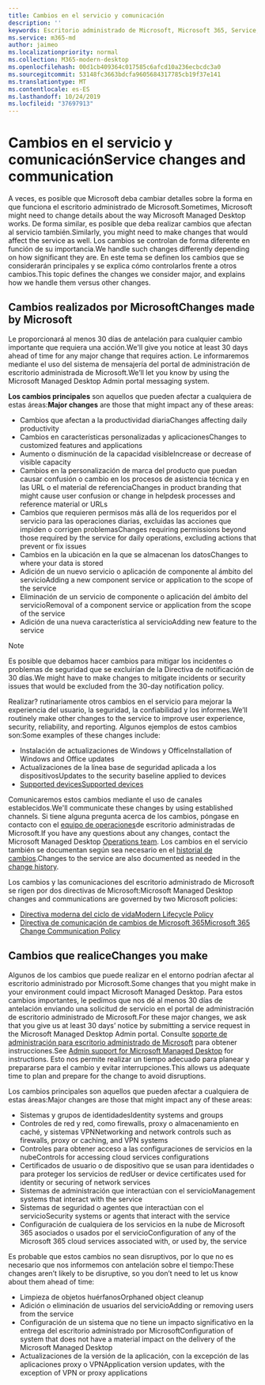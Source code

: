 ```yaml
---
title: Cambios en el servicio y comunicación
description: ''
keywords: Escritorio administrado de Microsoft, Microsoft 365, Service, Documentation
ms.service: m365-md
author: jaimeo
ms.localizationpriority: normal
ms.collection: M365-modern-desktop
ms.openlocfilehash: 00d1cb409364c017585c6afcd10a236ecbcdc3a0
ms.sourcegitcommit: 53148fc3663bdcfa9605684317785cb19f37e141
ms.translationtype: MT
ms.contentlocale: es-ES
ms.lasthandoff: 10/24/2019
ms.locfileid: "37697913"
---
```

# <a name="service-changes-and-communication"></a><span data-ttu-id="cbcab-103">Cambios en el servicio y comunicación</span><span class="sxs-lookup"><span data-stu-id="cbcab-103">Service changes and communication</span></span>

<span data-ttu-id="cbcab-104">A veces, es posible que Microsoft deba cambiar detalles sobre la forma en que funciona el escritorio administrado de Microsoft.</span><span class="sxs-lookup"><span data-stu-id="cbcab-104">Sometimes, Microsoft might need to change details about the way Microsoft Managed Desktop works.</span></span> <span data-ttu-id="cbcab-105">De forma similar, es posible que deba realizar cambios que afectan al servicio también.</span><span class="sxs-lookup"><span data-stu-id="cbcab-105">Similarly, you might need to make changes that would affect the service as well.</span></span> <span data-ttu-id="cbcab-106">Los cambios se controlan de forma diferente en función de su importancia.</span><span class="sxs-lookup"><span data-stu-id="cbcab-106">We handle such changes differently depending on how significant they are.</span></span> <span data-ttu-id="cbcab-107">En este tema se definen los cambios que se considerarán principales y se explica cómo controlarlos frente a otros cambios.</span><span class="sxs-lookup"><span data-stu-id="cbcab-107">This topic defines the changes we consider major, and explains how we handle them versus other changes.</span></span>



## <a name="changes-made-by-microsoft"></a><span data-ttu-id="cbcab-108">Cambios realizados por Microsoft</span><span class="sxs-lookup"><span data-stu-id="cbcab-108">Changes made by Microsoft</span></span>

<span data-ttu-id="cbcab-109">Le proporcionará al menos 30 días de antelación para cualquier cambio importante que requiera una acción.</span><span class="sxs-lookup"><span data-stu-id="cbcab-109">We'll give you notice at least 30 days ahead of time for any major change that requires action.</span></span> <span data-ttu-id="cbcab-110">Le informaremos mediante el uso del sistema de mensajería del portal de administración de escritorio administrada de Microsoft.</span><span class="sxs-lookup"><span data-stu-id="cbcab-110">We’ll let you know by using the Microsoft Managed Desktop Admin portal messaging system.</span></span>

<span data-ttu-id="cbcab-111">**Los cambios principales** son aquellos que pueden afectar a cualquiera de estas áreas:</span><span class="sxs-lookup"><span data-stu-id="cbcab-111">**Major changes** are those that might impact any of these areas:</span></span>
- <span data-ttu-id="cbcab-112">Cambios que afectan a la productividad diaria</span><span class="sxs-lookup"><span data-stu-id="cbcab-112">Changes affecting daily productivity</span></span>
- <span data-ttu-id="cbcab-113">Cambios en características personalizadas y aplicaciones</span><span class="sxs-lookup"><span data-stu-id="cbcab-113">Changes to customized features and applications</span></span>
- <span data-ttu-id="cbcab-114">Aumento o disminución de la capacidad visible</span><span class="sxs-lookup"><span data-stu-id="cbcab-114">Increase or decrease of visible capacity</span></span>
- <span data-ttu-id="cbcab-115">Cambios en la personalización de marca del producto que puedan causar confusión o cambio en los procesos de asistencia técnica y en las URL o el material de referencia</span><span class="sxs-lookup"><span data-stu-id="cbcab-115">Changes in product branding that might cause user confusion or change in helpdesk processes and reference material or URLs</span></span>
- <span data-ttu-id="cbcab-116">Cambios que requieren permisos más allá de los requeridos por el servicio para las operaciones diarias, excluidas las acciones que impiden o corrigen problemas</span><span class="sxs-lookup"><span data-stu-id="cbcab-116">Changes requiring permissions beyond those required by the service for daily operations, excluding actions that prevent or fix issues</span></span>
- <span data-ttu-id="cbcab-117">Cambios en la ubicación en la que se almacenan los datos</span><span class="sxs-lookup"><span data-stu-id="cbcab-117">Changes to where your data is stored</span></span>
- <span data-ttu-id="cbcab-118">Adición de un nuevo servicio o aplicación de componente al ámbito del servicio</span><span class="sxs-lookup"><span data-stu-id="cbcab-118">Adding a new component service or application to the scope of the service</span></span>
- <span data-ttu-id="cbcab-119">Eliminación de un servicio de componente o aplicación del ámbito del servicio</span><span class="sxs-lookup"><span data-stu-id="cbcab-119">Removal of a component service or application from the scope of the service</span></span>
- <span data-ttu-id="cbcab-120">Adición de una nueva característica al servicio</span><span class="sxs-lookup"><span data-stu-id="cbcab-120">Adding new feature to the service</span></span>

> [!NOTE]
> <span data-ttu-id="cbcab-121">Es posible que debamos hacer cambios para mitigar los incidentes o problemas de seguridad que se excluirían de la Directiva de notificación de 30 días.</span><span class="sxs-lookup"><span data-stu-id="cbcab-121">We might have to make changes to mitigate incidents or security issues that would be excluded from the 30-day notification policy.</span></span>

<span data-ttu-id="cbcab-122">Realizar? rutinariamente otros cambios en el servicio para mejorar la experiencia del usuario, la seguridad, la confiabilidad y los informes.</span><span class="sxs-lookup"><span data-stu-id="cbcab-122">We’ll routinely make other changes to the service to improve user experience, security, reliability, and reporting.</span></span> <span data-ttu-id="cbcab-123">Algunos ejemplos de estos cambios son:</span><span class="sxs-lookup"><span data-stu-id="cbcab-123">Some examples of these changes include:</span></span>

- <span data-ttu-id="cbcab-124">Instalación de actualizaciones de Windows y Office</span><span class="sxs-lookup"><span data-stu-id="cbcab-124">Installation of Windows and Office updates</span></span>
- <span data-ttu-id="cbcab-125">Actualizaciones de la línea base de seguridad aplicada a los dispositivos</span><span class="sxs-lookup"><span data-stu-id="cbcab-125">Updates to the security baseline applied to devices</span></span>
- [<span data-ttu-id="cbcab-126">Supported devices</span><span class="sxs-lookup"><span data-stu-id="cbcab-126">Supported devices</span></span>](device-list.md)

<span data-ttu-id="cbcab-127">Comunicaremos estos cambios mediante el uso de canales establecidos.</span><span class="sxs-lookup"><span data-stu-id="cbcab-127">We'll communicate these changes by using established channels.</span></span> <span data-ttu-id="cbcab-128">Si tiene alguna pregunta acerca de los cambios, póngase en contacto con el [equipo de operaciones](../working-with-managed-desktop/admin-support.md)de escritorio administradas de Microsoft.</span><span class="sxs-lookup"><span data-stu-id="cbcab-128">If you have any questions about any changes, contact the Microsoft Managed Desktop [Operations team](../working-with-managed-desktop/admin-support.md).</span></span> <span data-ttu-id="cbcab-129">Los cambios en el servicio también se documentan según sea necesario en el [historial de cambios](../change-history-managed-desktop.md).</span><span class="sxs-lookup"><span data-stu-id="cbcab-129">Changes to the service are also documented as needed in the [change history](../change-history-managed-desktop.md).</span></span>

<span data-ttu-id="cbcab-130">Los cambios y las comunicaciones del escritorio administrado de Microsoft se rigen por dos directivas de Microsoft:</span><span class="sxs-lookup"><span data-stu-id="cbcab-130">Microsoft Managed Desktop changes and communications are governed by two Microsoft policies:</span></span>
- [<span data-ttu-id="cbcab-131">Directiva moderna del ciclo de vida</span><span class="sxs-lookup"><span data-stu-id="cbcab-131">Modern Lifecycle Policy</span></span>](https://support.microsoft.com/help/30881/modern-lifecycle-policy)
- [<span data-ttu-id="cbcab-132">Directiva de comunicación de cambios de Microsoft 365</span><span class="sxs-lookup"><span data-stu-id="cbcab-132">Microsoft 365 Change Communication Policy</span></span>](https://docs.microsoft.com/office365/admin/manage/message-center?redirectSourcePath=%252fen-us%252farticle%252fMessage-center-in-Office-365-38FB3333-BFCC-4340-A37B-DEDA509C2093&view=o365-worldwide)

## <a name="changes-you-make"></a><span data-ttu-id="cbcab-133">Cambios que realice</span><span class="sxs-lookup"><span data-stu-id="cbcab-133">Changes you make</span></span>

<span data-ttu-id="cbcab-134">Algunos de los cambios que puede realizar en el entorno podrían afectar al escritorio administrado por Microsoft.</span><span class="sxs-lookup"><span data-stu-id="cbcab-134">Some changes that you might make in your environment could impact Microsoft Managed Desktop.</span></span> <span data-ttu-id="cbcab-135">Para estos cambios importantes, le pedimos que nos dé al menos 30 días de antelación enviando una solicitud de servicio en el portal de administración de escritorio administrado de Microsoft.</span><span class="sxs-lookup"><span data-stu-id="cbcab-135">For these major changes, we ask that you give us at least 30 days’ notice by submitting a service request in the Microsoft Managed Desktop Admin portal.</span></span> <span data-ttu-id="cbcab-136">Consulte [soporte de administración para escritorio administrado de Microsoft](../working-with-managed-desktop/admin-support.md) para obtener instrucciones.</span><span class="sxs-lookup"><span data-stu-id="cbcab-136">See [Admin support for Microsoft Managed Desktop](../working-with-managed-desktop/admin-support.md) for instructions.</span></span> <span data-ttu-id="cbcab-137">Esto nos permite realizar un tiempo adecuado para planear y prepararse para el cambio y evitar interrupciones.</span><span class="sxs-lookup"><span data-stu-id="cbcab-137">This allows us adequate time to plan and prepare for the change to avoid disruptions.</span></span>

<span data-ttu-id="cbcab-138">Los cambios principales son aquellos que pueden afectar a cualquiera de estas áreas:</span><span class="sxs-lookup"><span data-stu-id="cbcab-138">Major changes are those that might impact any of these areas:</span></span>

- <span data-ttu-id="cbcab-139">Sistemas y grupos de identidades</span><span class="sxs-lookup"><span data-stu-id="cbcab-139">Identity systems and groups</span></span>
- <span data-ttu-id="cbcab-140">Controles de red y red, como firewalls, proxy o almacenamiento en caché, y sistemas VPN</span><span class="sxs-lookup"><span data-stu-id="cbcab-140">Networking and network controls such as firewalls, proxy or caching, and VPN systems</span></span>
- <span data-ttu-id="cbcab-141">Controles para obtener acceso a las configuraciones de servicios en la nube</span><span class="sxs-lookup"><span data-stu-id="cbcab-141">Controls for accessing cloud services configurations</span></span>
- <span data-ttu-id="cbcab-142">Certificados de usuario o de dispositivo que se usan para identidades o para proteger los servicios de red</span><span class="sxs-lookup"><span data-stu-id="cbcab-142">User or device certificates used for identity or securing of network services</span></span>
- <span data-ttu-id="cbcab-143">Sistemas de administración que interactúan con el servicio</span><span class="sxs-lookup"><span data-stu-id="cbcab-143">Management systems that interact with the service</span></span>
- <span data-ttu-id="cbcab-144">Sistemas de seguridad o agentes que interactúan con el servicio</span><span class="sxs-lookup"><span data-stu-id="cbcab-144">Security systems or agents that interact with the service</span></span>
- <span data-ttu-id="cbcab-145">Configuración de cualquiera de los servicios en la nube de Microsoft 365 asociados o usados por el servicio</span><span class="sxs-lookup"><span data-stu-id="cbcab-145">Configuration of any of the Microsoft 365 cloud services associated with, or used by, the service</span></span>

<span data-ttu-id="cbcab-146">Es probable que estos cambios no sean disruptivos, por lo que no es necesario que nos informemos con antelación sobre el tiempo:</span><span class="sxs-lookup"><span data-stu-id="cbcab-146">These changes aren’t likely to be disruptive, so you don’t need to let us know about them ahead of time:</span></span>

- <span data-ttu-id="cbcab-147">Limpieza de objetos huérfanos</span><span class="sxs-lookup"><span data-stu-id="cbcab-147">Orphaned object cleanup</span></span>
- <span data-ttu-id="cbcab-148">Adición o eliminación de usuarios del servicio</span><span class="sxs-lookup"><span data-stu-id="cbcab-148">Adding or removing users from the service</span></span>
- <span data-ttu-id="cbcab-149">Configuración de un sistema que no tiene un impacto significativo en la entrega del escritorio administrado por Microsoft</span><span class="sxs-lookup"><span data-stu-id="cbcab-149">Configuration of system that does not have a material impact on the delivery of the Microsoft Managed Desktop</span></span>
- <span data-ttu-id="cbcab-150">Actualizaciones de la versión de la aplicación, con la excepción de las aplicaciones proxy o VPN</span><span class="sxs-lookup"><span data-stu-id="cbcab-150">Application version updates, with the exception of VPN or proxy applications</span></span>


